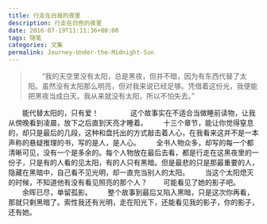```yaml
---
title: 行走在白昼的夜里
description: 行走在白色的夜里
date: 2016-07-19T11:11:36+08:00
tags: 随笔
categories: 文集
permalink: Journey-Under-the-Midnight-Sun
---
```

> 　　“我的天空里没有太阳，总是黑夜，但并不暗，因为有东西代替了太阳。虽然没有太阳那么明亮，但对我来说已经足够。凭借着这份光，我便能把黑夜当成白天。我从来就没有太阳，所以不怕失去。” 

　　能代替太阳的，只有爱！<!--more-->
　　
　　这个故事实在不适合当做睡前读物，让我从傍晚看到凌晨，放下之后直到天亮才睡着。
　　十三个章节，能让你觉得窒息的，却只是最后的几段，这种和盘托出的方式敲击着人心，在我看来这并不是一本声称的悬疑推理的书，写的是人，是人心。
　　全书人物众多，却写的每一个都清晰可见，没有一个是多余的。每个人物放在最后去看，都是行走在这黑夜里的一份子，只是有的人看的见太阳，有的人只有黑暗。但是最悲的只是那最重要的人，隐藏在黑暗中，自己看不见光明，却一直充当别人的太阳。
　　当这个太阳熄灭的时候，不知道他有没有看见照亮的那个人？
　　可能看见了她的影子吧。
　　余晖已尽，单留孤影。
　　整个故事到最后又陷入黑暗，只是这次你再看，那就只剩黑暗了。索性我还有光明，走在阳光下，还能看见我的影子，你的影子，还有她。
